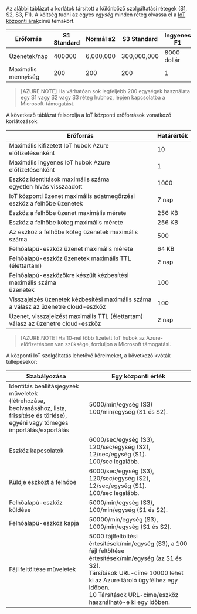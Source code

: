 Az alábbi táblázat a korlátok társított a különböző szolgáltatási rétegek (S1, S2, S3, F1). A költség tudni az egyes *egység* minden réteg olvassa el a [IoT központi árak](https://azure.microsoft.com/pricing/details/iot-hub/)című témakört.

| Erőforrás | S1 Standard | Normál s2 | S3 Standard | Ingyenes F1 |
| -------- | ----------- | ----------- | ----------- | ------- |
| Üzenetek/nap | 400000 | 6,000,000   | 300,000,000 | 8000 dollár   |
| Maximális mennyiség | 200    | 200         | 200         | 1       |

> [AZURE.NOTE] Ha várhatóan sok legfeljebb 200 egységek használata egy S1 vagy S2 vagy S3 réteg hubhoz, lépjen kapcsolatba a Microsoft-támogatást.

A következő táblázat felsorolja a IoT központi erőforrások vonatkozó korlátozások:

| Erőforrás | Határérték |
| -------- | ----- |
| Maximális kifizetett IoT hubok Azure előfizetésenként | 10 |
| Maximális ingyenes IoT hubok Azure előfizetésenként | 1 |
| Eszköz identitások maximális száma<br/>  egyetlen hívás visszaadott | 1000 |
| IoT központi üzenet maximális adatmegőrzési eszköz a felhőbe üzenetek | 7 nap |
| Eszköz a felhőbe üzenet maximális mérete | 256 KB |
| Eszköz a felhőbe köteg maximális mérete | 256 KB |
| Az eszköz a felhőbe köteg üzenetek maximális száma | 500 |
| Felhőalapú-eszköz üzenet maximális mérete | 64 KB |
| Felhőalapú-eszköz üzenetek maximális TTL (élettartam) | 2 nap |
| Felhőalapú-eszközökre készült kézbesítési maximális száma <br/> üzenetek | 100 |
| Visszajelzés üzenetek kézbesítési maximális száma <br/> a válasz az üzenetre cloud-eszköz | 100 |
| Üzenet, visszajelzést maximális TTL (élettartam) <br/> válasz az üzenetre cloud-eszköz | 2 nap |

> [AZURE.NOTE] Ha 10-nél több fizetett IoT hubok az Azure-előfizetésben van szüksége, forduljon a Microsoft támogatási.

A központi IoT szolgáltatás lehetővé kérelmeket, a következő kvóták túllépésekor:

| Szabályozása | Egy központi érték |
| -------- | ------------- |
| Identitás beállításjegyzék műveletek <br/> (létrehozása, beolvasásához, lista, frissítése és törlése), <br/> egyéni vagy tömeges importálás/exportálás | 5000/min/egység (S3) <br/> 100/min/egység (S1 és S2). |
| Eszköz kapcsolatok | 6000/sec/egység (S3), 120/sec/egység (S2), 12/sec/egység (S1). <br/>100/sec legalább. |
| Küldje eszközt a felhőbe | 6000/sec/egység (S3), 120/sec/egység (S2), 12/sec/egység (S1). <br/>100/sec legalább. |
| Felhőalapú-eszköz küldése | 5000/min/egység (S3), 100/min/egység (S1 és S2). |
| Felhőalapú-eszköz kapja | 50000/min/egység (S3), 1000/min/egység (S1 és S2). |
| Fájl feltöltése műveletek | 5000 fájlfeltöltési értesítések/min/egység (S3), a 100 fájl feltöltése értesítések/min/egység (az S1 és S2). <br/> Társítások URL-címe 10000 lehet ki az Azure tároló ügyfélhez egy időben.<br/> 10 Társítások URL-címe/eszköz használható-e ki egy időben. |
